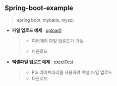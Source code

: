 ## Spring-boot-example

>  spring boot, mybatis, mysql



+ **파일 업로드 예제** : [upload1](https://github.com/lwiiiiii/Spring-boot-example/tree/master/upload1)

  > + 여러개의 파일 업로드가 가능
  >
  > + 다운로드


+ **엑셀파일 업로드 예제** : [excelTest](https://github.com/lwiiiiii/Spring-boot-example/tree/master/excelTest)

  > + Poi 라이브러리를 사용하여 엑셀 파일 업로드
  > + 다운로드

